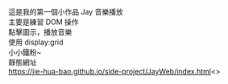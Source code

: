 這是我的第一個小作品 Jay 音樂播放<br>
主要是練習 DOM 操作<br>
點擊圖示，播放音樂<br>
使用 display:grid<br>
小小鐵粉~<br>
靜態網址<br>
https://jie-hua-bao.github.io/side-project/JayWeb/index.html<>